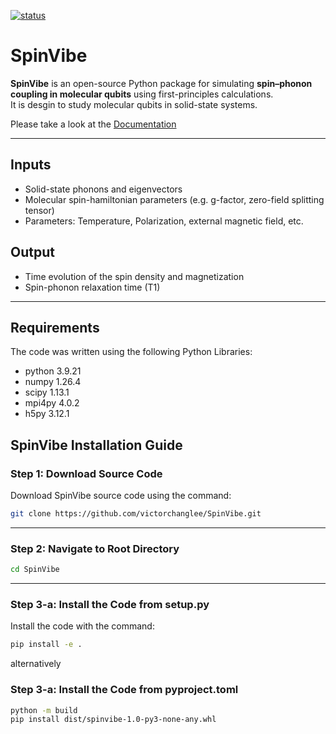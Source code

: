 [![status](https://joss.theoj.org/papers/6cd884ec29554707741cd8e700542a68/status.svg)](https://joss.theoj.org/papers/6cd884ec29554707741cd8e700542a68)


# SpinVibe


**SpinVibe** is an open-source Python package for simulating **spin–phonon coupling in molecular qubits** using first-principles calculations.  
It is desgin to study molecular qubits in solid-state systems.

Please take a look at the  [Documentation](https://victorchanglee.github.io/SpinVibe/)

---

## Inputs
- Solid-state phonons and eigenvectors
- Molecular spin-hamiltonian parameters (e.g. g-factor, zero-field splitting tensor)
- Parameters: Temperature, Polarization, external magnetic field, etc.

## Output
- Time evolution of the spin density and magnetization
- Spin-phonon relaxation time (T1)

---

## Requirements
The code was written using the following Python Libraries:

- python                    3.9.21
- numpy                     1.26.4
- scipy                     1.13.1
- mpi4py                    4.0.2
- h5py                      3.12.1

## SpinVibe Installation Guide

### Step 1: Download Source Code

Download SpinVibe source code using the command:

```bash
git clone https://github.com/victorchanglee/SpinVibe.git
```

---

### Step 2: Navigate to Root Directory

```bash
cd SpinVibe
```

---

### Step 3-a: Install the Code from setup.py

Install the code with the command:

```bash
pip install -e .
```
alternatively

### Step 3-a: Install the Code from pyproject.toml


```bash
python -m build
pip install dist/spinvibe-1.0-py3-none-any.whl
```


